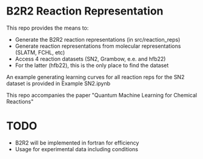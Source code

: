 # B2R2 Reaction Representation

This repo provides the means to:
- Generate the B2R2 reaction representations (in src/reaction_reps)
- Generate reaction representations from molecular representations (SLATM, FCHL, etc)
- Access 4 reaction datasets (SN2, Grambow, e.e. and hfb22)
- For the latter (hfb22), this is the only place to find the dataset 

An example generating learning curves for all reaction reps for the SN2 dataset is provided in Example SN2.ipynb 

This repo accompanies the paper "Quantum Machine Learning for Chemical Reactions"

# TODO 
- B2R2 will be implemented in fortran for efficiency
- Usage for experimental data including conditions
